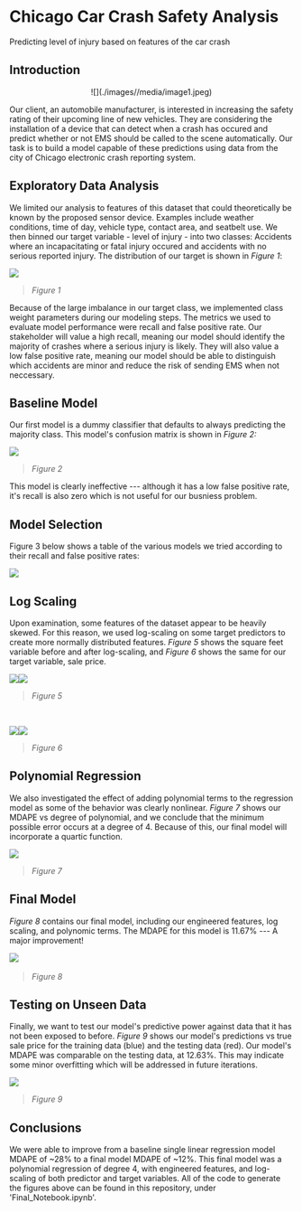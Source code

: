 # Chicago Car Crash Safety Analysis

Predicting level of injury based on features of the car crash

## **Introduction**

<p align="center">
	![](./images//media/image1.jpeg)
</p>





Our client, an automobile manufacturer, is interested in increasing the safety rating of their upcoming line of new vehicles. They are considering the installation of a device that can detect when a crash has occured and predict whether or not EMS should be called to the scene automatically. Our task is to build a model capable of these predictions using data from the city of Chicago electronic crash reporting system. 


## **Exploratory Data Analysis**

We limited our analysis to features of this dataset that could theoretically be known by the proposed sensor device. Examples include weather conditions, time of day, vehicle type, contact area, and seatbelt use. We then binned our target variable - level of injury - into two classes: Accidents where an incapacitating or fatal injury occured and accidents with no serious reported injury. The distribution of our target is shown in *Figure 1*:


![](./images//media/image2.png)

> *Figure 1*

Because of the large imbalance in our target class, we implemented class weight parameters during our modeling steps. The metrics we used to evaluate model performance were recall and false positive rate. Our stakeholder will value a high recall, meaning our model should identify the majority of crashes where a serious injury is likely. They will also value a low false positive rate, meaning our model should be able to distinguish which accidents are minor and reduce the risk of sending EMS when not neccessary.  


## **Baseline Model**

Our first model is a dummy classifier that defaults to always predicting the majority class. This model's confusion matrix is shown in *Figure 2:*

![](./images//media/image3.png)

> *Figure 2*

This model is clearly ineffective --- although it has a low false positive rate, it's recall is also zero which is not useful for our busniess problem.

## **Model Selection**

Figure 3 below shows a table of the various models we tried according to their recall and false positive rates:

![](./images//media/image4.png)

## **Log Scaling**

Upon examination, some features of the dataset appear to be heavily
skewed. For this reason, we used log-scaling on some target predictors
to create more normally distributed features. *Figure 5* shows the
square feet variable before and after log-scaling, and *Figure 6* shows
the same for our target variable, sale price.

![](./images//media/image3.png)![](./images//media/image1.png)

> *Figure 5*

&nbsp;
&nbsp;
&nbsp;
&nbsp;

![](./images//media/image4.png)![](./images//media/image6.png)

> *Figure 6*

## **Polynomial Regression**

We also investigated the effect of adding polynomial terms to the
regression model as some of the behavior was clearly nonlinear. *Figure
7* shows our MDAPE vs degree of polynomial, and we conclude that the
minimum possible error occurs at a degree of 4. Because of this, our
final model will incorporate a quartic function.

![](./images//media/image2.png)

> *Figure 7*

## **Final Model**

*Figure 8* contains our final model, including our engineered features,
log scaling, and polynomic terms. The MDAPE for this model is 11.67% ---
A major improvement!

​​![](./images//media/image12.png)
> *Figure 8*

## **Testing on Unseen Data**

Finally, we want to test our model's predictive power against data that
it has not been exposed to before. *Figure 9* shows our model's
predictions vs true sale price for the training data (blue) and the
testing data (red). Our model's MDAPE was comparable on the testing
data, at 12.63%. This may indicate some minor overfitting which will be
addressed in future iterations.

![](./images//media/image8.png)
>*Figure 9*

## **Conclusions**

We were able to improve from a baseline single linear regression model
MDAPE of \~28% to a final model MDAPE of \~12%. This final model was a
polynomial regression of degree 4, with engineered features, and
log-scaling of both predictor and target variables. All of the code to
generate the figures above can be found in this repository, under
'Final_Notebook.ipynb'.